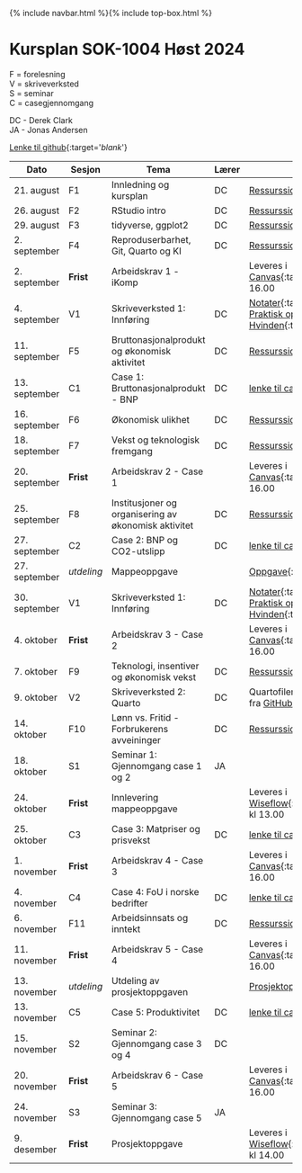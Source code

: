{% include navbar.html %}{% include top-box.html %}

#  Kursplan SOK-1004 Høst 2024

F = forelesning      
V = skriveverksted        
S = seminar       
C = casegjennomgang               

DC - Derek Clark                     
JA - Jonas Andersen          

[Lenke til github](https://github.com/uit-sok-1004-h24){:target='_blank_'}  

     



|Dato <img width=100/>| Sesjon <img width=80/>   | Tema                                                              | Lærer  | Ressurser <img width=200/>  |
|--------|----------------|----------------------------------------------------------------------|-----------|--------------------------------------|
|21. august|F1   | Innledning og kursplan    | DC       | [Ressursside](/ressurssider/F1.md){:target='_blank_'} | 
|26. august|F2  | RStudio intro  | DC | [Ressursside](/ressurssider/F2.md){:target='_blank_'} |
|29. august|F3   | tidyverse, ggplot2  |DC     | [Ressursside](/ressurssider/F3.md){:target='_blank_'}  |
|2. september|F4    | Reproduserbarhet, Git, Quarto og KI | DC| [Ressursside](/ressurssider/F4.md){:target='_blank_'} |
|2. september|**Frist**| Arbeidskrav 1 - iKomp|  | Leveres i [Canvas](https://uit.instructure.com/courses/35388/assignments){:target='_blank_'} innen kl 16.00|
|4. september|V1   | Skriveverksted 1: Innføring   | DC       | [Notater](/forelesninger/SOK-1004_Skriveverksted_1_h24.pdf){:target='_blank_'} <br> [Praktisk oppgave - Even S. Hvinden](/forelesninger/SOK-1004_Skriveverksted_1_h24_oppgaver.pdf){:target='_blank_'} |
|11. september|F5   | Bruttonasjonalprodukt og økonomisk aktivitet    | DC   | [Ressursside](ressurssider/F5.md){:target='_blank_'}  |
|13. september|C1 | Case 1: Bruttonasjonalprodukt - BNP | DC   | [lenke til case](case.md){:target='_blank_'} |
|16. september| F6     | Økonomisk ulikhet   | DC | [Ressursside](/ressurssider/F6.md){:target='_blank_'}   | 
|18. september|F7    | Vekst og teknologisk fremgang           | DC | [Ressursside](/ressurssider/F7.md){:target='_blank_'}   |
|20. september|**Frist**|Arbeidskrav 2 - Case 1|  |Leveres i [Canvas](https://uit.instructure.com/courses/35388/assignments){:target='_blank_'} innen kl 16.00|
|25. september |  F8 | Institusjoner og organisering av økonomisk aktivitet | DC |[Ressursside](/ressurssider/F8.md){:target='_blank_'} |
|27. september|C2   | Case 2: BNP og CO2-utslipp  |DC |  [lenke til case](case.md) |
|27. september|*utdeling*| Mappeoppgave |  | [Oppgave](/eksamen/mappeoppgave_sok_1004_h24_endelig.qmd){:target='_blank_'}|
|30. september | V1| Skriveverksted 1: Innføring  |DC | [Notater](/forelesninger/SOK-1004_Skriveverksted_1_h24.pdf){:target='_blank_'} <br> [Praktisk oppgave - Even S. Hvinden](/forelesninger/SOK-1004_Skriveverksted_1_h24_oppgaver.pdf){:target='_blank_'}|
|4. oktober|**Frist**|Arbeidskrav 3 - Case 2|  |Leveres i [Canvas](https://uit.instructure.com/courses/35388/assignments){:target='_blank_'} innen kl 16.00|
|7. oktober|F9| Teknologi, insentiver og økonomisk vekst | DC | [Ressursside](/ressurssider/F9.md){:target='_blank_'}   |
|9. oktober |V2|  Skriveverksted 2: Quarto  |DC |Quartofiler lastes ned (clones) fra [GitHub](https://github.com/uit-sok-1004-h24/Skriveverksted_2.git){:target='_blank_'}|
|14. oktober|F10 | Lønn vs. Fritid - Forbrukerens avveininger  | DC | [Ressursside](/ressurssider/F10.md){:target='_blank_'}   | 
|18. oktober| S1  | Seminar 1: Gjennomgang case 1 og 2 | JA |  |
|24. oktober|**Frist**    | Innlevering mappeoppgave        | | Leveres i [Wiseflow](https://europe.wiseflow.net/login){:target='_blank_'} innen kl 13.00  |
|25. oktober|C3  | Case 3: Matpriser og prisvekst |DC| [lenke til case](case.md)  |
|1. november|**Frist**|Arbeidskrav 4 - Case 3|  |Leveres i [Canvas](https://uit.instructure.com/courses/35388/assignments){:target='_blank_'} innen kl 16.00|
|4. november|C4   | Case 4: FoU i norske bedrifter          | DC | [lenke til case](case.md) |
|6. november |F11  | Arbeidsinnsats og inntekt  | DC         | [Ressursside](/ressurssider/F11.md){:target='_blank_'}   |
|11. november|**Frist**|Arbeidskrav 5 - Case 4|  |Leveres i [Canvas](https://uit.instructure.com/courses/35388/assignments){:target='_blank_'} innen kl 16.00|
|13. november |*utdeling*  | Utdeling av prosjektoppgaven      |        | [Prosjektoppgave](/eksamen/prosjektoppgave_m_forside_sok_1004_h24.pdf){:target='_blank_'} |
|13. november |C5    | Case 5: Produktivitet |DC | [lenke til case](case.md) |
|15. november| S2  | Seminar 2: Gjennomgang case 3 og 4 | DC |  |
|20. november|**Frist**|Arbeidskrav 6 - Case 5|  |Leveres i [Canvas](https://uit.instructure.com/courses/35388/assignments){:target='_blank_'} innen kl 16.00|
|24. november| S3  | Seminar 3: Gjennomgang case 5 | JA |  |
|9. desember |**Frist**  | Prosjektoppgave       |         | Leveres i [Wiseflow](https://europe.wiseflow.net/login){:target='_blank_'} innen kl 14.00 |





